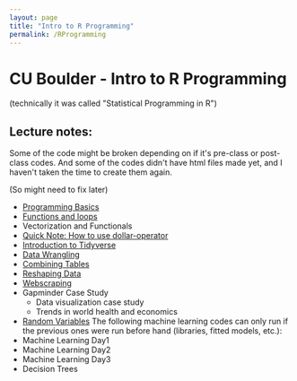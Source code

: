 ```yaml
---
layout: page
title: "Intro to R Programming"
permalink: /RProgramming
---
```


# CU Boulder - Intro to R Programming
(technically it was called "Statistical Programming in R")

## Lecture notes:
Some of the code might be broken depending on if it's pre-class or post-class codes. 
And some of the codes didn't have html files made yet, and I haven't taken the time to create them again.

(So might need to fix later)

- [Programming Basics](CUB-RProgramming/Programming_Basics.html)
- [Functions and loops](CUB-RProgramming/FUnctions_and_loops_basics.html)
- Vectorization and Functionals
- [Quick Note: How to use dollar-operator](CUB-RProgramming/Quick_notes.html)
- [Introduction to Tidyverse](CUB-RProgramming/Introduction-to-the-Tidyvrse-Class-Lecture.html)
- [Data Wrangling](CUB-RProgramming/Post-class_codes/Data-Wrangling-Post-Class-Codes.html)
- [Combining Tables](CUB-RProgramming/Lecture-Combining-Tables.html)
- [Reshaping Data](CUB-RProgramming/Lecture-5-Reshaping-Data-Pre--Class-Codes.html)
- [Webscraping](CUB-RProgramming/Lecture-6-webscraping-Pre-Class-Codes.html)
- Gapminder Case Study
    - Data visualization case study
    - Trends in world health and economics
- [Random Variables](CUB-RProgramming/Random-Variables-Pre-Class-Codes.html)
The following machine learning codes can only run if the previous ones were run before hand (libraries, fitted models, etc.):
- Machine Learning Day1
- Machine Learning Day2
- Machine Learning Day3
- Decision Trees